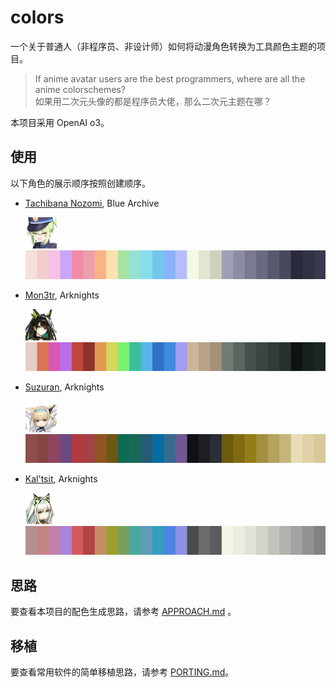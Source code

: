 # colors

一个关于普通人（非程序员、非设计师）如何将动漫角色转换为工具颜色主题的项目。

> If anime avatar users are the best programmers, where are all the anime colorschemes? \
> 如果用二次元头像的都是程序员大佬，那么二次元主题在哪？

本项目采用 OpenAI o3。

## 使用

以下角色的展示顺序按照创建顺序。

- [Tachibana Nozomi](<characters/nozomi_(blue_archive)/README.md>), Blue Archive
  
	[![nozomi-icon](<characters/nozomi_(blue_archive)/img/nozomi-icon.png>)![nozomi-strip.png](<characters/nozomi_(blue_archive)/img/nozomi-strip.png>)](<characters/nozomi_(blue_archive)/README.md>)

- [Mon3tr](<characters/mon3tr_(arknights)/README.md>), Arknights

	[![mon3tr-icon](<characters/mon3tr_(arknights)/img/mon3tr-icon.png>)![mon3tr-strip.png](<characters/mon3tr_(arknights)/img/mon3tr-strip.png>)](<characters/mon3tr_(arknights)/README.md>)

- [Suzuran](<characters/suzuran_(arknights)/README.md>), Arknights

	[![suzuran-icon](<characters/suzuran_(arknights)/img/suzuran-icon.png>)![suzuran-strip.png](<characters/suzuran_(arknights)/img/suzuran-strip.png>)](<characters/suzuran_(arknights)/README.md>)

- [Kal'tsit](<characters/kal'tsit_(arknights)/README.md>), Arknights

	[![kal'tsit-icon](<characters/kal'tsit_(arknights)/img/kal'tsit-icon.png>)![kal'tsit-strip.png](<characters/kal'tsit_(arknights)/img/kal'tsit-strip.png>)](<characters/kal'tsit_(arknights)/README.md>)


## 思路

要查看本项目的配色生成思路，请参考 [APPROACH.md](APPROACH.md) 。

## 移植

要查看常用软件的简单移植思路，请参考 [PORTING.md](PORTING.md)。